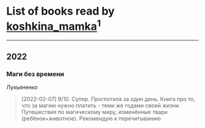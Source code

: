 # List of books read by [koshkina_mamka](https://www.facebook.com/profile.php?id=300774210513744)<sup>1</sup>
---

## 2022

### Маги без времени
Лукьяненко
> [2022-02-07] 9/10. Супер. Проглотила за один день. Книга про то, что за магию нужно платить - теми же годами своей жизни. Путешествия по магическому миру, изменённые твари (ребёнок+животное). Рекомендую к перечитыванию



